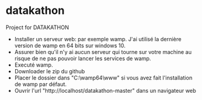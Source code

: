 # datakathon
Project for DATAKATHON


- Installer un serveur web: par exemple wamp. J'ai utilisé la dernière version de wamp en 64 bits sur windows 10.
- Assurer bien qu'il n'y ai aucun serveur qui tourne sur votre machine au risque de ne pas pouvoir lancer les services de wamp.
- Executé wamp.
- Downloader le zip du github
- Placer le dossier dans "C:\wamp64\www\" si vous avez fait l'installation de wamp par défaut.
- Ouvrir l'url "http://localhost/datakathon-master" dans un navigateur web 
